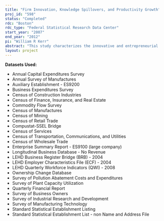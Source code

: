 ```yaml
---
title: "Firm Innovation, Knowledge Spillovers, and Productivity Growth"
proj_id: "598"
status: "Completed"
rdc: "Boston"
rdc_type: "Federal Statistical Research Data Center"
start_year: "2007"
end_year: "2012"
pi: "William R Kerr"
abstract: "This study characterizes the innovative and entrepreneurial efforts of firms in the U.S. economy. It begins with a detailed analysis of the R&D-to-patenting inventive process and further delineates how this innovation translates into within-firm productivity growth and across-firm knowledge spillovers. It also considers how U.S. national and local governments influence these rates of innovation and entrepreneurship and firm entry more generally. These innovative forces will be finally linked to concomitant technological change, productivity growth, and changes in industrial structure. Specific topics addressed include immigration admissions of foreign-born scientists and engineers, labor market regulations, federal funding of R&D undertaken in private firms, government-backed loans to entrepreneurs and small businesses, banking and financial market structures and regulations, foreign direct investments by multinationals, and patent and trademark laws. Detailed firm-level and establishment-level data are employed to pair a firm’s R&D and patenting efforts with its productivity out-comes, for considering federal support of R&D at the firm-level, and for looking at knowledge spillovers from a research-oriented firm to other businesses within the firm’s state or industry. Establishment data characterize industrial and financial market structures in local areas, including entrepreneurial entry and exit rates, the firm size distribution, and market concentration and agglomeration indexes."
layout: project
---
```


**Datasets Used:**

  - Annual Capital Expenditures Survey 
  - Annual Survey of Manufactures 
  - Auxiliary Establishment - ES9200 
  - Business Expenditures Survey 
  - Census of Construction Industries 
  - Census of Finance, Insurance, and Real Estate 
  - Commodity Flow Survey 
  - Census of Manufactures 
  - Census of Mining 
  - Census of Retail Trade 
  - Compustat-SSEL Bridge 
  - Census of Services 
  - Census of Transportation, Communications, and Utilities 
  - Census of Wholesale Trade 
  - Enterprise Summary Report - ES9100 (large company) 
  - Longitudinal Business Database - No Revenue 
  - LEHD Business Register Bridge (BRB) - 2004 
  - LEHD Employer Characteristics File (ECF) - 2004 
  - LEHD Quarterly Workforce Indicators (QWI) - 2008 
  - Ownership Change Database 
  - Survey of Pollution Abatement Costs and Expenditures 
  - Survey of Plant Capacity Utilization 
  - Quarterly Financial Report 
  - Survey of Business Owners 
  - Survey of Industrial Research and Development 
  - Survey of Manufacturing Technology 
  - Standard Statistical Establishment Listing 
  - Standard Statistical Establishment List - non Name and Address File 

